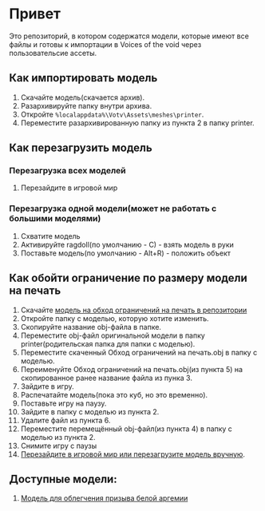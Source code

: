 # Привет
Это репозиторий, в котором содержатся модели, которые имеют все файлы и готовы к импортации в Voices of the void через пользовательсие ассеты.
## Как импортировать модель
1. Скачайте модель(скачается архив).
2. Разархивируйте папку внутри архива.
3. Откройте `%localappdata%\Votv\Assets\meshes\printer`.
4. Переместите разархивированную папку из пункта 2 в папку printer.
## Как перезагрузить модель
### Перезагрузка всех моделей
1. Перезайдите в игровой мир
### Перезагрузка одной модели(может не работать с большими моделями)
1. Схватите модель
2. Активируйте ragdoll(по умолчанию - C) - взять модель в руки
3. Поставьте модель(по умолчанию - Alt+R) - положить объект
## Как обойти ограничение по размеру модели на печать
1. Скачайте [модель на обход ограничений на печать в репозитории](https://github.com/n1458004/Model_storage/blob/main/Обход%20ограничений%20на%20печать.obj)
2. Откройте папку с моделью, которую хотите изменить.
3. Скопируйте название obj-файла в папке.
4. Переместите obj-файл оригинальной модели в папку printer(родительская папка для папки с моделью).
5. Переместите скаченный Обход ограничений на печать.obj в папку с моделью.
6. Переименуйте Обход ограничений на печать.obj(из пункта 5) на скопированное ранее название файла из пунка 3.
7. Зайдите в игру.
8. Распечатайте модель(пока это куб, но это временно).
9. Поставьте игру на паузу.
10. Зайдите в папку с моделью из пункта 2.
11. Удалите файл из пункта 6.
12. Переместите перемещённый obj-файл(из пункта 4) в папку с моделью из пункта 2.
13. Снимите игру с паузы
14. [Перезайдите в игровой мир или перезагрузите модель вручную](https://github.com/n1458004/Model_storage/edit/main/README.md#Как%20перезагрузить%20модель).
## Доступные модели:
1. [Модель для облегчения призыва белой аргемии](https://github.com/n1458004/Model_storage/tree/main/WhiteArgem)
